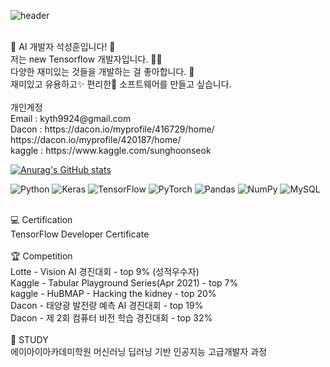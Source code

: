 ![header](https://capsule-render.vercel.app/api?type=slice&color=auto&height=300&section=header&text=Sunghoon%20Seok&fontSize=90)

<p>
  </em>
  <br>
  👋 AI 개발자 석성훈입니다! 👋 <br>
  저는 new Tensorflow 개발자입니다. 👨‍💻 <br>
  다양한 재미있는 것들을 개발하는 걸 좋아합니다. 🎁 <br>
  재미있고 유용하고✨ 편리한🎉 소프트웨어를 만들고 싶습니다. <br>
  <br>
  개인계정 <br>
  Email : kyth9924@gmail.com <br>
  Dacon : https://dacon.io/myprofile/416729/home/  https://dacon.io/myprofile/420187/home/ <br>
  kaggle : https://www.kaggle.com/sunghoonseok <br>
  </em>
<p>


[![Anurag's GitHub stats](https://github-readme-stats.vercel.app/api?username=SunghoonSeok)](https://github.com/anuraghazra/github-readme-stats)

<img alt="Python" src="https://img.shields.io/badge/python-%2314354C.svg?&style=for-the-badge&logo=python&logoColor=white"/> <img alt="Keras" src="https://img.shields.io/badge/Keras-%23D00000.svg?&style=for-the-badge&logo=Keras&logoColor=white"/>	<img alt="TensorFlow" src="https://img.shields.io/badge/TensorFlow-%23FF6F00.svg?&style=for-the-badge&logo=TensorFlow&logoColor=white" /> <img alt="PyTorch" src="https://img.shields.io/badge/PyTorch-%23EE4C2C.svg?&style=for-the-badge&logo=PyTorch&logoColor=white" />	<img alt="Pandas" src="https://img.shields.io/badge/pandas-%23150458.svg?&style=for-the-badge&logo=pandas&logoColor=white" /> <img alt="NumPy" src="https://img.shields.io/badge/numpy-%23013243.svg?&style=for-the-badge&logo=numpy&logoColor=white" />
<img alt="MySQL" src="https://img.shields.io/badge/mysql-%2300f.svg?&style=for-the-badge&logo=mysql&logoColor=white"/>
<p>
  </em>
  <br>
  💻 Certification <br>
  TensorFlow Developer Certificate <br>
  <br>
  🏆 Competition <br>
  Lotte - Vision AI 경진대회 - top 9% (성적우수자) <br>
  Kaggle - Tabular Playground Series(Apr 2021) - top 7% <br>
  kaggle - HuBMAP - Hacking the kidney - top 20% <br>
  Dacon - 태양광 발전량 예측 AI 경진대회 - top 19% <br>
  Dacon - 제 2회 컴퓨터 비전 학습 경진대회 - top 32% <br>
  <br>
  📖 STUDY <br>
  에이아이아카데미학원 머신러닝 딥러닝 기반 인공지능 고급개발자 과정 <br>
  </em>
<p>
